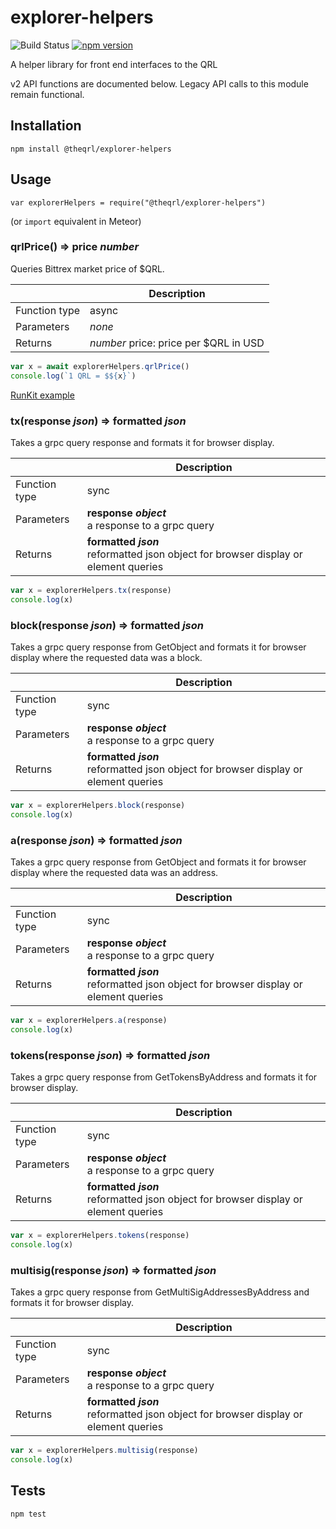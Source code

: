 # explorer-helpers

![Build Status](https://github.com/theqrl/explorer-helpers/actions/workflows/build-and-test.yml/badge.svg?branch=main) [![npm version](https://badge.fury.io/js/%40theqrl%2Fexplorer-helpers.svg)](https://badge.fury.io/js/%40theqrl%2Fexplorer-helpers)

A helper library for front end interfaces to the QRL

v2 API functions are documented below. Legacy API calls to this module remain functional.

## Installation

  `npm install @theqrl/explorer-helpers`

## Usage

`var explorerHelpers = require("@theqrl/explorer-helpers")`

(or `import` equivalent in Meteor)

### qrlPrice() => price _number_

Queries Bittrex market price of $QRL.

|   | Description |
| --- | --- |
| Function type | async 						 |
| Parameters    | _none_ 						 |
| Returns       | _number_ price: price per $QRL in USD |

```javascript
var x = await explorerHelpers.qrlPrice()
console.log(`1 QRL = $${x}`)
```
[RunKit example](https://runkit.com/jplomas/5ae04b2b291cdd0011f7a1a6)

### tx(response _json_) => formatted _json_

Takes a grpc query response and formats it for browser display.

|   | Description |
| --- | --- |
| Function type | sync 						 |
| Parameters    | **response _object_**<br>a response to a grpc query |
| Returns       | **formatted _json_**<br>reformatted json object for browser display or element queries |

```javascript
var x = explorerHelpers.tx(response)
console.log(x)
```

### block(response _json_) => formatted _json_

Takes a grpc query response from GetObject and formats it for browser display where the requested data was a block.

|   | Description |
| --- | --- |
| Function type | sync 						 |
| Parameters    | **response _object_**<br>a response to a grpc query |
| Returns       | **formatted _json_**<br>reformatted json object for browser display or element queries |

```javascript
var x = explorerHelpers.block(response)
console.log(x)
```

### a(response _json_) => formatted _json_ 

Takes a grpc query response from GetObject and formats it for browser display where the requested data was an address.

|   | Description |
| --- | --- |
| Function type | sync 						 |
| Parameters    | **response _object_**<br>a response to a grpc query |
| Returns       | **formatted _json_**<br>reformatted json object for browser display or element queries |

```javascript
var x = explorerHelpers.a(response)
console.log(x)
```

### tokens(response _json_) => formatted _json_ 

Takes a grpc query response from GetTokensByAddress and formats it for browser display.

|   | Description |
| --- | --- |
| Function type | sync                          |
| Parameters    | **response _object_**<br>a response to a grpc query |
| Returns       | **formatted _json_**<br>reformatted json object for browser display or element queries |

```javascript
var x = explorerHelpers.tokens(response)
console.log(x)
```

### multisig(response _json_) => formatted _json_ 

Takes a grpc query response from GetMultiSigAddressesByAddress and formats it for browser display.

|   | Description |
| --- | --- |
| Function type | sync                          |
| Parameters    | **response _object_**<br>a response to a grpc query |
| Returns       | **formatted _json_**<br>reformatted json object for browser display or element queries |

```javascript
var x = explorerHelpers.multisig(response)
console.log(x)
```

## Tests

  `npm test`
